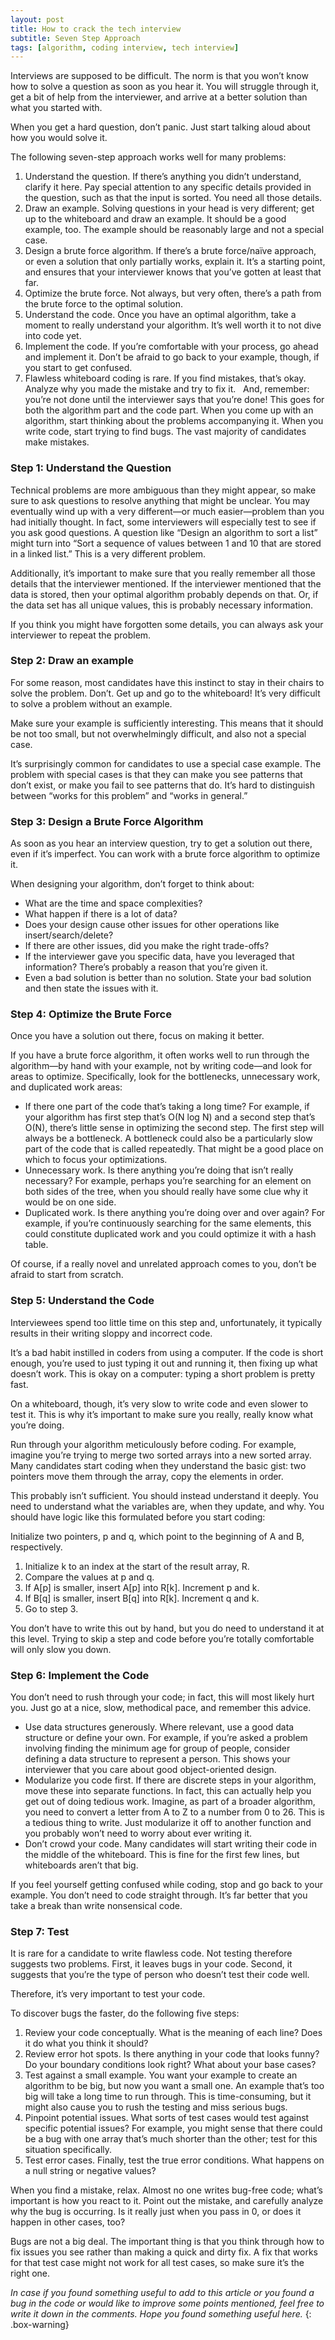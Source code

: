 ```yaml
---
layout: post
title: How to crack the tech interview
subtitle: Seven Step Approach
tags: [algorithm, coding interview, tech interview]
---
```


Interviews are supposed to be difficult. The norm is that you won’t know how to solve a question as soon as you hear it. You will struggle through it, get a bit of help from the interviewer, and arrive at a better solution than what you started with.

When you get a hard question, don’t panic. Just start talking aloud about how you would solve it.

The following seven-step approach works well for many problems:

1. Understand the question. If there’s anything you didn’t understand, clarify it here. Pay special attention to any specific details provided in the question, such as that the input is sorted. You need all those details.
2. Draw an example. Solving questions in your head is very different; get up to the whiteboard and draw an example. It should be a good example, too. The example should be reasonably large and not a special case.
3. Design a brute force algorithm. If there’s a brute force/naïve approach, or even a solution that only partially works, explain it. It’s a starting point, and ensures that your interviewer knows that you’ve gotten at least that far.
4. Optimize the brute force. Not always, but very often, there’s a path from the brute force to the optimal solution.
5. Understand the code. Once you have an optimal algorithm, take a moment to really understand your algorithm. It’s well worth it to not dive into code yet.
6. Implement the code. If you’re comfortable with your process, go ahead and implement it. Don’t be afraid to go back to your example, though, if you start to get confused.
7. Flawless whiteboard coding is rare. If you find mistakes, that’s okay. Analyze why you made the mistake and try to fix it.
 
And, remember: you’re not done until the interviewer says that you’re done! This goes for both the algorithm part and the code part. When you come up with an algorithm, start thinking about the problems accompanying it. When you write code, start trying to find bugs. The vast majority of candidates make mistakes.


### Step 1: Understand the Question

Technical problems are more ambiguous than they might appear, so make sure to ask questions to resolve anything that might be unclear. You may eventually wind up with a very different—or much easier—problem than you had initially thought. In fact, some interviewers will especially test to see if you ask good questions. A question like “Design an algorithm to sort a list” might turn into “Sort a sequence of values between 1 and 10 that are stored in a linked list.” This is a very different problem.

Additionally, it’s important to make sure that you really remember all those details that the interviewer mentioned. If the interviewer mentioned that the data is stored, then your optimal algorithm probably depends on that. Or, if the data set has all unique values, this is probably necessary information.

If you think you might have forgotten some details, you can always ask your interviewer to repeat the problem.

### Step 2: Draw an example

For some reason, most candidates have this instinct to stay in their chairs to solve the problem. Don’t. Get up and go to the whiteboard! It’s very difficult to solve a problem without an example.

Make sure your example is sufficiently interesting. This means that it should be not too small, but not overwhelmingly difficult, and also not a special case.

It’s surprisingly common for candidates to use a special case example. The problem with special cases is that they can make you see patterns that don’t exist, or make you fail to see patterns that do. It’s hard to distinguish between “works for this problem” and “works in general.”

### Step 3: Design a Brute Force Algorithm

As soon as you hear an interview question, try to get a solution out there, even if it’s imperfect. You can work with a brute force algorithm to optimize it.

When designing your algorithm, don’t forget to think about:

- What are the time and space complexities?
- What happen if there is a lot of data?
- Does your design cause other issues for other operations like insert/search/delete?
- If there are other issues, did you make the right trade-offs?
- If the interviewer gave you specific data, have you leveraged that information? There’s probably a reason that you’re given it.
- Even a bad solution is better than no solution. State your bad solution and then state the issues with it.

### Step 4: Optimize the Brute Force

Once you have a solution out there, focus on making it better.

If you have a brute force algorithm, it often works well to run through the algorithm—by hand with your example, not by writing code—and look for areas to optimize. Specifically, look for the bottlenecks, unnecessary work, and duplicated work areas:

- If there one part of the code that’s taking a long time? For example, if your algorithm has first step that’s O(N log N) and a second step that’s O(N), there’s little sense in optimizing the second step. The first step will always be a bottleneck. A bottleneck could also be a particularly slow part of the code that is called repeatedly. That might be a good place on which to focus your optimizations.
- Unnecessary work. Is there anything you’re doing that isn’t really necessary? For example, perhaps you’re searching for an element on both sides of the tree, when you should really have some clue why it would be on one side.
- Duplicated work. Is there anything you’re doing over and over again? For example, if you’re continuously searching for the same elements, this could constitute duplicated work and you could optimize it with a hash table.

Of course, if a really novel and unrelated approach comes to you, don’t be afraid to start from scratch.

### Step 5: Understand the Code

Interviewees spend too little time on this step and, unfortunately, it typically results in their writing sloppy and incorrect code.

It’s a bad habit instilled in coders from using a computer. If the code is short enough, you’re used to just typing it out and running it, then fixing up what doesn’t work. This is okay on a computer: typing a short problem is pretty fast.

On a whiteboard, though, it’s very slow to write code and even slower to test it. This is why it’s important to make sure you really, really know what you’re doing.

Run through your algorithm meticulously before coding. For example, imagine you’re trying to merge two sorted arrays into a new sorted array. Many candidates start coding when they understand the basic gist: two pointers move them through the array, copy the elements in order.

This probably isn’t sufficient. You should instead understand it deeply. You need to understand what the variables are, when they update, and why. You should have logic like this formulated before you start coding:

Initialize two pointers, p and q, which point to the beginning of A and B, respectively.

1. Initialize k to an index at the start of the result array, R.
2. Compare the values at p and q.
3. If A[p] is smaller, insert A[p] into R[k]. Increment p and k.
4. If B[q] is smaller, insert B[q] into R[k]. Increment q and k.
5. Go to step 3.

You don’t have to write this out by hand, but you do need to understand it at this level. Trying to skip a step and code before you’re totally comfortable will only slow you down.

### Step 6: Implement the Code

You don’t need to rush through your code; in fact, this will most likely hurt you. Just go at a nice, slow, methodical pace, and remember this advice.

- Use data structures generously. Where relevant, use a good data structure or define your own. For example, if you’re asked a problem involving finding the minimum age for group of people, consider defining a data structure to represent a person. This shows your interviewer that you care about good object-oriented design.
- Modularize you code first. If there are discrete steps in your algorithm, move these into separate functions. In fact, this can actually help you get out of doing tedious work. Imagine, as part of a broader algorithm, you need to convert a letter from A to Z to a number from 0 to 26. This is a tedious thing to write. Just modularize it off to another function and you probably won’t need to worry about ever writing it.
- Don’t crowd your code. Many candidates will start writing their code in the middle of the whiteboard. This is fine for the first few lines, but whiteboards aren’t that big.

If you feel yourself getting confused while coding, stop and go back to your example. You don’t need to code straight through. It’s far better that you take a break than write nonsensical code.

### Step 7: Test

It is rare for a candidate to write flawless code. Not testing therefore suggests two problems. First, it leaves bugs in your code. Second, it suggests that you’re the type of person who doesn’t test their code well.

Therefore, it’s very important to test your code.

To discover bugs the faster, do the following five steps:

1. Review your code conceptually. What is the meaning of each line? Does it do what you think it should?
2. Review error hot spots. Is there anything in your code that looks funny? Do your boundary conditions look right? What about your base cases?
3. Test against a small example. You want your example to create an algorithm to be big, but now you want a small one. An example that’s too big will take a long time to run through. This is time-consuming, but it might also cause you to rush the testing and miss serious bugs.
4. Pinpoint potential issues. What sorts of test cases would test against specific potential issues? For example, you might sense that there could be a bug with one array that’s much shorter than the other; test for this situation specifically.
5. Test error cases. Finally, test the true error conditions. What happens on a null string or negative values?


When you find a mistake, relax. Almost no one writes bug-free code; what’s important is how you react to it. Point out the mistake, and carefully analyze why the bug is occurring. Is it really just when you pass in 0, or does it happen in other cases, too?

Bugs are not a big deal. The important thing is that you think through how to fix issues you see rather than making a quick and dirty fix. A fix that works for that test case might not work for all test cases, so make sure it’s the right one.


_In case if you found something useful to add to this article or you found a bug in the code or would like to improve some points mentioned, feel free to write it down in the comments. Hope you found something useful here._
{: .box-warning}

